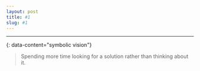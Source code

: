 ```yaml
---
layout: post
title: #1
slug: #1
---
```


---
{: data-content="symbolic vision"}

<p class="description" style="text-align: justify;">
  


> Spending more time looking for a solution rather than thinking about it.

